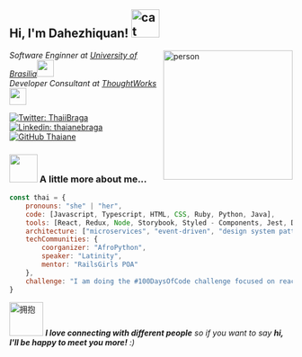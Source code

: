 <h2> Hi, I'm Dahezhiquan! <img src="https://media.giphy.com/media/mGcNjsfWAjY5AEZNw6/giphy.gif" width="50" alt="cat"></h2>
<img align='right' src="https://media.giphy.com/media/ieyl9zmCjO4b4t6qoY/giphy.gif" width="230" alt="person">
<p><em>Software Enginner at <a href="http://www.unb.br">University of Brasilia</a><img src="https://media.giphy.com/media/fYSnHlufseco8Fh93Z/giphy.gif" width="30"></br>Developer Consultant at <a href="https://www.thoughtworks.com">ThoughtWorks</a><img src="https://media.giphy.com/media/WUlplcMpOCEmTGBtBW/giphy.gif" width="30"> 
</em></p>

[![Twitter: ThaiiBraga](https://img.shields.io/twitter/follow/ThaiiBraga?style=social)](https://twitter.com/ThaiiBraga)
[![Linkedin: thaianebraga](https://img.shields.io/badge/-thaianebraga-blue?style=flat-square&logo=Linkedin&logoColor=white&link=https://www.linkedin.com/in/thaianebraga/)](https://www.linkedin.com/in/thaianebraga/)
[![GitHub Thaiane](https://img.shields.io/github/followers/thaiane?label=follow&style=social)](https://github.com/Thaiane)

### <img src="https://media.giphy.com/media/VgCDAzcKvsR6OM0uWg/giphy.gif" width="50"> A little more about me...

```javascript
const thai = {
    pronouns: "she" | "her",
    code: [Javascript, Typescript, HTML, CSS, Ruby, Python, Java],
    tools: [React, Redux, Node, Storybook, Styled - Components, Jest, Docker],
    architecture: ["microservices", "event-driven", "design system pattern"],
    techCommunities: {
        coorganizer: "AfroPython",
        speaker: "Latinity",
        mentor: "RailsGirls POA"
    },
    challenge: "I am doing the #100DaysOfCode challenge focused on react and typescript"
}
```

<img src="https://media.giphy.com/media/LnQjpWaON8nhr21vNW/giphy.gif" width="60" alt="拥抱"> <em><b>I love connecting with different people</b> so if you want to say <b>hi, I'll be happy to meet you more!</b> :)</em>
